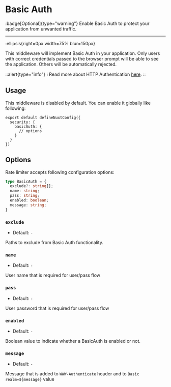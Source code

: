 # Basic Auth

:badge[Optional]{type="warning"} Enable Basic Auth to protect your application from unwanted traffic.

---

:ellipsis{right=0px width=75% blur=150px}

This middleware will implement Basic Auth in your application. Only users with correct credentials passed to the browser prompt will be able to see the application. Others will be automatically rejected.

::alert{type="info"}
ℹ Read more about HTTP Authentication [here](https://developer.mozilla.org/en-US/docs/Web/HTTP/Authentication#basic_authentication_scheme).
::

## Usage

This middleware is disabled by default. You can enable it globally like following:

```js{}[nuxt.config.ts]
export default defineNuxtConfig({
  security: {
    basicAuth: {
      // options
    }
  }
})
```

## Options

Rate limiter accepts following configuration options:

```ts
type BasicAuth = {
  exclude?: string[];
  name: string;
  pass: string;
  enabled: boolean;
  message: string;
}
```

### `exclude`

- Default: `-`

Paths to exclude from Basic Auth functionality.

### `name`

- Default: `-`

User name that is required for user/pass flow

### `pass`

- Default: `-`

User password that is required for user/pass flow

### `enabled`

- Default: `-`

Boolean value to indicate whether a BasicAuth is enabled or not.

### `message`

- Default: `-`

Message that is added to `WWW-Authenticate` header and to `Basic realm=${message}` value
